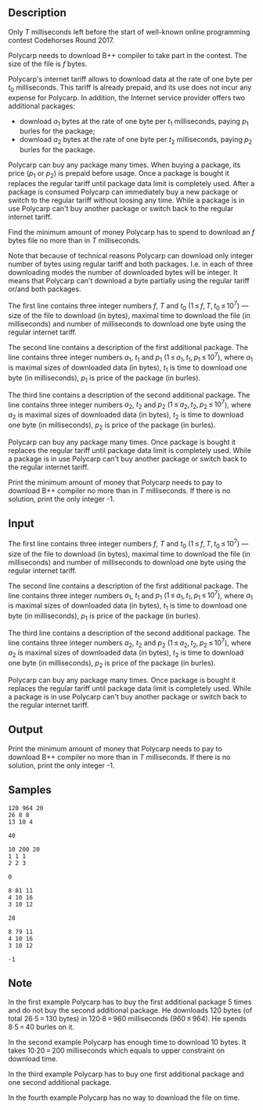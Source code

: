 ## Description

<div><p>Only <span class="tex-span"><i>T</i></span> milliseconds left before the start of well-known online programming contest Codehorses Round 2017.</p><p>Polycarp needs to download B++ compiler to take part in the contest. The size of the file is <span class="tex-span"><i>f</i></span> bytes.</p><p>Polycarp's internet tariff allows to download data at the rate of one byte per <span class="tex-span"><i>t</i><sub class="lower-index">0</sub></span> milliseconds. This tariff is already prepaid, and its use does not incur any expense for Polycarp. In addition, the Internet service provider offers two additional packages:</p><ul> <li> download <span class="tex-span"><i>a</i><sub class="lower-index">1</sub></span> bytes at the rate of one byte per <span class="tex-span"><i>t</i><sub class="lower-index">1</sub></span> milliseconds, paying <span class="tex-span"><i>p</i><sub class="lower-index">1</sub></span> burles for the package; </li><li> download <span class="tex-span"><i>a</i><sub class="lower-index">2</sub></span> bytes at the rate of one byte per <span class="tex-span"><i>t</i><sub class="lower-index">2</sub></span> milliseconds, paying <span class="tex-span"><i>p</i><sub class="lower-index">2</sub></span> burles for the package. </li></ul><p>Polycarp can buy any package many times. When buying a package, its price (<span class="tex-span"><i>p</i><sub class="lower-index">1</sub></span> or <span class="tex-span"><i>p</i><sub class="lower-index">2</sub></span>) is prepaid before usage. Once a package is bought it replaces the regular tariff until package data limit is completely used. After a package is consumed Polycarp can immediately buy a new package or switch to the regular tariff without loosing any time. While a package is in use Polycarp can't buy another package or switch back to the regular internet tariff.</p><p>Find the minimum amount of money Polycarp has to spend to download an <span class="tex-span"><i>f</i></span> bytes file no more than in <span class="tex-span"><i>T</i></span> milliseconds.</p><p>Note that because of technical reasons Polycarp can download only integer number of bytes using regular tariff and both packages. I.e. in each of three downloading modes the number of downloaded bytes will be integer. It means that Polycarp can't download a byte partially using the regular tariff or/and both packages.</p></div><div class="input-specification"><p>The first line contains three integer numbers <span class="tex-span"><i>f</i></span>, <span class="tex-span"><i>T</i></span> and <span class="tex-span"><i>t</i><sub class="lower-index">0</sub></span> (<span class="tex-span">1 ≤ <i>f</i>, <i>T</i>, <i>t</i><sub class="lower-index">0</sub> ≤ 10<sup class="upper-index">7</sup></span>) — size of the file to download (in bytes), maximal time to download the file (in milliseconds) and number of milliseconds to download one byte using the regular internet tariff.</p><p>The second line contains a description of the first additional package. The line contains three integer numbers <span class="tex-span"><i>a</i><sub class="lower-index">1</sub></span>, <span class="tex-span"><i>t</i><sub class="lower-index">1</sub></span> and <span class="tex-span"><i>p</i><sub class="lower-index">1</sub></span> (<span class="tex-span">1 ≤ <i>a</i><sub class="lower-index">1</sub>, <i>t</i><sub class="lower-index">1</sub>, <i>p</i><sub class="lower-index">1</sub> ≤ 10<sup class="upper-index">7</sup></span>), where <span class="tex-span"><i>a</i><sub class="lower-index">1</sub></span> is maximal sizes of downloaded data (in bytes), <span class="tex-span"><i>t</i><sub class="lower-index">1</sub></span> is time to download one byte (in milliseconds), <span class="tex-span"><i>p</i><sub class="lower-index">1</sub></span> is price of the package (in burles).</p><p>The third line contains a description of the second additional package. The line contains three integer numbers <span class="tex-span"><i>a</i><sub class="lower-index">2</sub></span>, <span class="tex-span"><i>t</i><sub class="lower-index">2</sub></span> and <span class="tex-span"><i>p</i><sub class="lower-index">2</sub></span> (<span class="tex-span">1 ≤ <i>a</i><sub class="lower-index">2</sub>, <i>t</i><sub class="lower-index">2</sub>, <i>p</i><sub class="lower-index">2</sub> ≤ 10<sup class="upper-index">7</sup></span>), where <span class="tex-span"><i>a</i><sub class="lower-index">2</sub></span> is maximal sizes of downloaded data (in bytes), <span class="tex-span"><i>t</i><sub class="lower-index">2</sub></span> is time to download one byte (in milliseconds), <span class="tex-span"><i>p</i><sub class="lower-index">2</sub></span> is price of the package (in burles).</p><p>Polycarp can buy any package many times. Once package is bought it replaces the regular tariff until package data limit is completely used. While a package is in use Polycarp can't buy another package or switch back to the regular internet tariff.</p></div><div class="output-specification"><p>Print the minimum amount of money that Polycarp needs to pay to download B++ compiler no more than in <span class="tex-span"><i>T</i></span> milliseconds. If there is no solution, print the only integer <span class="tex-font-style-tt">-1</span>.</p></div>

## Input

<p>The first line contains three integer numbers <span class="tex-span"><i>f</i></span>, <span class="tex-span"><i>T</i></span> and <span class="tex-span"><i>t</i><sub class="lower-index">0</sub></span> (<span class="tex-span">1 ≤ <i>f</i>, <i>T</i>, <i>t</i><sub class="lower-index">0</sub> ≤ 10<sup class="upper-index">7</sup></span>) — size of the file to download (in bytes), maximal time to download the file (in milliseconds) and number of milliseconds to download one byte using the regular internet tariff.</p><p>The second line contains a description of the first additional package. The line contains three integer numbers <span class="tex-span"><i>a</i><sub class="lower-index">1</sub></span>, <span class="tex-span"><i>t</i><sub class="lower-index">1</sub></span> and <span class="tex-span"><i>p</i><sub class="lower-index">1</sub></span> (<span class="tex-span">1 ≤ <i>a</i><sub class="lower-index">1</sub>, <i>t</i><sub class="lower-index">1</sub>, <i>p</i><sub class="lower-index">1</sub> ≤ 10<sup class="upper-index">7</sup></span>), where <span class="tex-span"><i>a</i><sub class="lower-index">1</sub></span> is maximal sizes of downloaded data (in bytes), <span class="tex-span"><i>t</i><sub class="lower-index">1</sub></span> is time to download one byte (in milliseconds), <span class="tex-span"><i>p</i><sub class="lower-index">1</sub></span> is price of the package (in burles).</p><p>The third line contains a description of the second additional package. The line contains three integer numbers <span class="tex-span"><i>a</i><sub class="lower-index">2</sub></span>, <span class="tex-span"><i>t</i><sub class="lower-index">2</sub></span> and <span class="tex-span"><i>p</i><sub class="lower-index">2</sub></span> (<span class="tex-span">1 ≤ <i>a</i><sub class="lower-index">2</sub>, <i>t</i><sub class="lower-index">2</sub>, <i>p</i><sub class="lower-index">2</sub> ≤ 10<sup class="upper-index">7</sup></span>), where <span class="tex-span"><i>a</i><sub class="lower-index">2</sub></span> is maximal sizes of downloaded data (in bytes), <span class="tex-span"><i>t</i><sub class="lower-index">2</sub></span> is time to download one byte (in milliseconds), <span class="tex-span"><i>p</i><sub class="lower-index">2</sub></span> is price of the package (in burles).</p><p>Polycarp can buy any package many times. Once package is bought it replaces the regular tariff until package data limit is completely used. While a package is in use Polycarp can't buy another package or switch back to the regular internet tariff.</p>

## Output

<p>Print the minimum amount of money that Polycarp needs to pay to download B++ compiler no more than in <span class="tex-span"><i>T</i></span> milliseconds. If there is no solution, print the only integer <span class="tex-font-style-tt">-1</span>.</p>

## Samples

```input1
120 964 20
26 8 8
13 10 4

```

```output1
40

```






```input2
10 200 20
1 1 1
2 2 3

```

```output2
0

```






```input3
8 81 11
4 10 16
3 10 12

```

```output3
28

```






```input4
8 79 11
4 10 16
3 10 12

```

```output4
-1

```




## Note

<p>In the first example Polycarp has to buy the first additional package 5 times and do not buy the second additional package. He downloads 120 bytes (of total <span class="tex-span">26·5 = 130</span> bytes) in <span class="tex-span">120·8 = 960</span> milliseconds (<span class="tex-span">960 ≤ 964</span>). He spends <span class="tex-span">8·5 = 40</span> burles on it.</p><p>In the second example Polycarp has enough time to download <span class="tex-span">10</span> bytes. It takes <span class="tex-span">10·20 = 200</span> milliseconds which equals to upper constraint on download time.</p><p>In the third example Polycarp has to buy one first additional package and one second additional package.</p><p>In the fourth example Polycarp has no way to download the file on time.</p>
